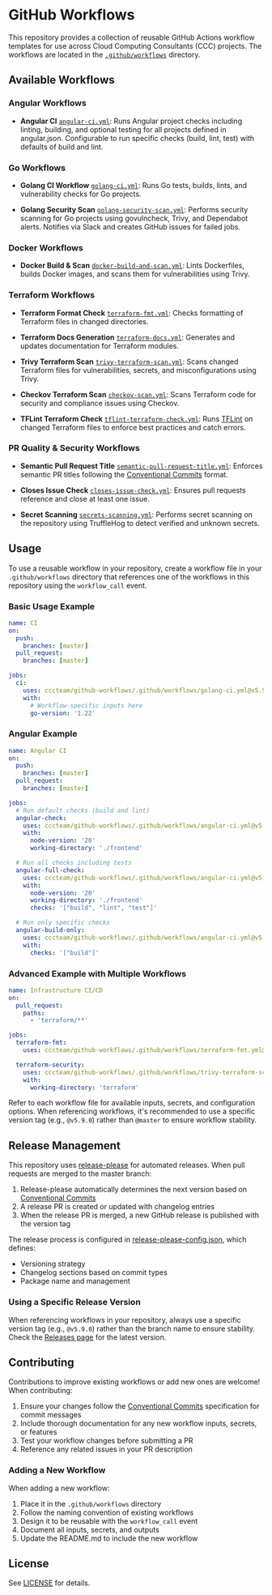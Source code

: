 # GitHub Workflows

This repository provides a collection of reusable GitHub Actions workflow templates for use across Cloud Computing Consultants (CCC) projects. The workflows are located in the [`.github/workflows`](.github/workflows) directory.

## Available Workflows

### Angular Workflows

- **Angular CI**
  [`angular-ci.yml`](.github/workflows/angular-ci.yml):
  Runs Angular project checks including linting, building, and optional testing for all projects defined in angular.json. Configurable to run specific checks (build, lint, test) with defaults of build and lint.

### Go Workflows

- **Golang CI Workflow**
  [`golang-ci.yml`](.github/workflows/golang-ci.yml):
  Runs Go tests, builds, lints, and vulnerability checks for Go projects.

- **Golang Security Scan**
  [`golang-security-scan.yml`](.github/workflows/golang-security-scan.yml):
  Performs security scanning for Go projects using govulncheck, Trivy, and Dependabot alerts. Notifies via Slack and creates GitHub issues for failed jobs.

### Docker Workflows

- **Docker Build & Scan**
  [`docker-build-and-scan.yml`](.github/workflows/docker-build-and-scan.yml):
  Lints Dockerfiles, builds Docker images, and scans them for vulnerabilities using Trivy.

### Terraform Workflows

- **Terraform Format Check**
  [`terraform-fmt.yml`](.github/workflows/terraform-fmt.yml):
  Checks formatting of Terraform files in changed directories.

- **Terraform Docs Generation**
  [`terraform-docs.yml`](.github/workflows/terraform-docs.yml):
  Generates and updates documentation for Terraform modules.

- **Trivy Terraform Scan**
  [`trivy-terraform-scan.yml`](.github/workflows/trivy-terraform-scan.yml):
  Scans changed Terraform files for vulnerabilities, secrets, and misconfigurations using Trivy.

- **Checkov Terraform Scan**
  [`checkov-scan.yml`](.github/workflows/checkov-scan.yml):
  Scans Terraform code for security and compliance issues using Checkov.

- **TFLint Terraform Check**
  [`tflint-terraform-check.yml`](.github/workflows/tflint-terraform-check.yml):
  Runs [TFLint](https://github.com/terraform-linters/tflint) on changed Terraform files to enforce best practices and catch errors.

### PR Quality & Security Workflows

- **Semantic Pull Request Title**
  [`semantic-pull-request-title.yml`](.github/workflows/semantic-pull-request-title.yml):
  Enforces semantic PR titles following the [Conventional Commits](https://www.conventionalcommits.org/) format.

- **Closes Issue Check**
  [`closes-issue-check.yml`](.github/workflows/closes-issue-check.yml):
  Ensures pull requests reference and close at least one issue.

- **Secret Scanning**
  [`secrets-scanning.yml`](.github/workflows/secrets-scanning.yml):
  Performs secret scanning on the repository using TruffleHog to detect verified and unknown secrets.

## Usage

To use a reusable workflow in your repository, create a workflow file in your `.github/workflows` directory that references one of the workflows in this repository using the `workflow_call` event.

### Basic Usage Example

```yaml
name: CI
on:
  push:
    branches: [master]
  pull_request:
    branches: [master]

jobs:
  ci:
    uses: cccteam/github-workflows/.github/workflows/golang-ci.yml@v5.9.0
    with:
      # Workflow-specific inputs here
      go-version: '1.22'
```

### Angular Example

```yaml
name: Angular CI
on:
  push:
    branches: [master]
  pull_request:
    branches: [master]

jobs:
  # Run default checks (build and lint)
  angular-check:
    uses: cccteam/github-workflows/.github/workflows/angular-ci.yml@v5.9.0
    with:
      node-version: '20'
      working-directory: './frontend'

  # Run all checks including tests
  angular-full-check:
    uses: cccteam/github-workflows/.github/workflows/angular-ci.yml@v5.9.0
    with:
      node-version: '20'
      working-directory: './frontend'
      checks: '["build", "lint", "test"]'

  # Run only specific checks
  angular-build-only:
    uses: cccteam/github-workflows/.github/workflows/angular-ci.yml@v5.9.0
    with:
      checks: '["build"]'
```

### Advanced Example with Multiple Workflows

```yaml
name: Infrastructure CI/CD
on:
  pull_request:
    paths:
      - 'terraform/**'

jobs:
  terraform-fmt:
    uses: cccteam/github-workflows/.github/workflows/terraform-fmt.yml@v5.9.0

  terraform-security:
    uses: cccteam/github-workflows/.github/workflows/trivy-terraform-scan.yml@v5.9.0
    with:
      working-directory: 'terraform'
```

Refer to each workflow file for available inputs, secrets, and configuration options. When referencing workflows, it's recommended to use a specific version tag (e.g., `@v5.9.0`) rather than `@master` to ensure workflow stability.

## Release Management

This repository uses [release-please](https://github.com/googleapis/release-please) for automated releases. When pull requests are merged to the master branch:

1. Release-please automatically determines the next version based on [Conventional Commits](https://www.conventionalcommits.org/)
2. A release PR is created or updated with changelog entries
3. When the release PR is merged, a new GitHub release is published with the version tag

The release process is configured in [release-please-config.json](release-please-config.json), which defines:

- Versioning strategy
- Changelog sections based on commit types
- Package name and management

### Using a Specific Release Version

When referencing workflows in your repository, always use a specific version tag (e.g., `@v5.9.0`) rather than the branch name to ensure stability. Check the [Releases page](https://github.com/cccteam/github-workflows/releases) for the latest version.

## Contributing

Contributions to improve existing workflows or add new ones are welcome! When contributing:

1. Ensure your changes follow the [Conventional Commits](https://www.conventionalcommits.org/) specification for commit messages
2. Include thorough documentation for any new workflow inputs, secrets, or features
3. Test your workflow changes before submitting a PR
4. Reference any related issues in your PR description

### Adding a New Workflow

When adding a new workflow:

1. Place it in the `.github/workflows` directory
2. Follow the naming convention of existing workflows
3. Design it to be reusable with the `workflow_call` event
4. Document all inputs, secrets, and outputs
5. Update the README.md to include the new workflow

## License

See [LICENSE](LICENSE) for details.
